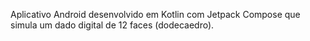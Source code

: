 Aplicativo Android desenvolvido em Kotlin com Jetpack Compose que simula um dado digital de 12 faces (dodecaedro).
